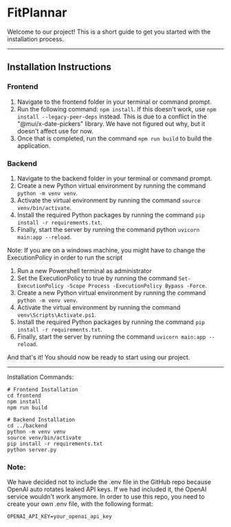 # FitPlannar

Welcome to our project! This is a short guide to get you started with the installation process.

---

## Installation Instructions

### Frontend

1. Navigate to the frontend folder in your terminal or command prompt.
2. Run the following command: `npm install`. If this doesn't work, use `npm install --legacy-peer-deps` instead. This is due to a conflict in the "@mui/x-date-pickers" library. We have not figured out why, but it doesn't affect use for now.
3. Once that is completed, run the command `npm run build` to build the application.

### Backend

1. Navigate to the backend folder in your terminal or command prompt.
2. Create a new Python virtual environment by running the command `python -m venv venv`.
3. Activate the virtual environment by running the command `source venv/bin/activate`.
4. Install the required Python packages by running the command `pip install -r requirements.txt`.
5. Finally, start the server by running the command python `uvicorn main:app --reload`.

Note: If you are on a windows machine, you might have to change the ExecutionPolicy in order to run the script

1. Run a new Powershell terminal as administrator
2. Set the ExecutionPolicy to true by running the command `Set-ExecutionPolicy -Scope Process -ExecutionPolicy Bypass -Force`.
3. Create a new Python virtual environment by running the command `python -m venv venv`.
4. Activate the virtual environment by running the command `venv\Scripts\Activate.ps1`.
5. Install the required Python packages by running the command `pip install -r requirements.txt`.
6. Finally, start the server by running the command `uvicorn main:app --reload`.

And that's it! You should now be ready to start using our project.

---

Installation Commands:

```
# Frontend Installation
cd frontend
npm install
npm run build

# Backend Installation
cd ../backend
python -m venv venv
source venv/bin/activate
pip install -r requirements.txt
python server.py
```

### Note:

We have decided not to include the .env file in the GitHub repo because OpenAI auto rotates leaked API keys. If we had included it, the OpenAI service wouldn't work anymore. In order to use this repo, you need to create your own .env file, with the following format:

```
OPENAI_API_KEY=your_openai_api_key
```
